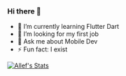 ### Hi there 👋



- 🌱 I’m currently learning Flutter Dart 
- 🤔 I’m looking for my first job
- 💬 Ask me about Mobile Dev
- ⚡ Fun fact: I exist

[![Allef's Stats](https://github-readme-stats.vercel.app/api?username=alleffernandes&&show_icons=true&title_color=FFA10B&icon_color=FFA10B&text_color=ffffff&bg_color=151515)](https://github.com/alleffernandes)
